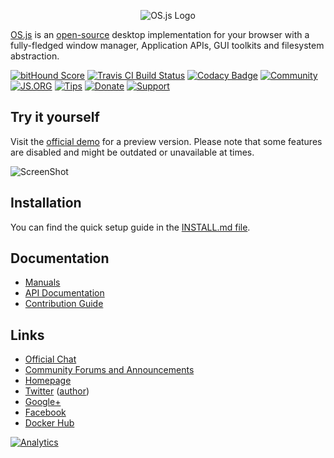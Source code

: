 <p align="center">
  <img alt="OS.js Logo" src="https://raw.githubusercontent.com/os-js/gfx/master/logo-big.png" />
</p>

[OS.js](https://www.os-js.org/) is an [open-source](https://raw.githubusercontent.com/os-js/OS.js/master/LICENSE) desktop implementation for your browser with a fully-fledged window manager, Application APIs, GUI toolkits and filesystem abstraction.

[![bitHound Score](https://www.bithound.io/github/os-js/OS.js/badges/score.svg)](https://www.bithound.io/github/os-js/OS.js)
[![Travis CI Build Status](https://travis-ci.org/os-js/OS.js.svg?branch=master)](https://travis-ci.org/os-js/OS.js)
[![Codacy Badge](https://api.codacy.com/project/badge/Grade/bcb06aa267d5433db95a581237c23453)](https://www.codacy.com/app/andersevenrud/OS-js?utm_source=github.com&amp;utm_medium=referral&amp;utm_content=os-js/OS.js&amp;utm_campaign=Badge_Grade)
[![Community](https://img.shields.io/badge/join-community-green.svg)](https://community.os-js.org/)
[![JS.ORG](https://img.shields.io/badge/js.org-os-ffb400.svg)](http://js.org)
[![Tips](https://img.shields.io/gratipay/os-js.svg)](https://gratipay.com/os-js/)
[![Donate](https://img.shields.io/badge/paypal-donate-yellow.svg)](https://www.paypal.com/cgi-bin/webscr?cmd=_donations&business=andersevenrud%40gmail%2ecom&lc=NO&currency_code=USD&bn=PP%2dDonationsBF%3abtn_donate_SM%2egif%3aNonHosted)
[![Support](https://img.shields.io/badge/patreon-support-orange.svg)](https://www.patreon.com/user?u=2978551&ty=h&u=2978551)

## Try it yourself

Visit the [official demo](https://demo.os-js.org) for a preview version. Please note that some features are disabled and might be outdated or unavailable at times.

![ScreenShot](https://www.os-js.org/screenshot.png)

## Installation

You can find the quick setup guide in the [INSTALL.md file](https://github.com/os-js/OS.js/blob/master/INSTALL.md).

## Documentation

* [Manuals](https://manual.os-js.org/)
* [API Documentation](https://api.os-js.org/)
* [Contribution Guide](https://github.com/os-js/OS.js/blob/master/CONTRIBUTING.md)

## Links

* [Official Chat](https://gitter.im/os-js/OS.js)
* [Community Forums and Announcements](https://community.os-js.org/)
* [Homepage](https://os-js.org/)
* [Twitter](https://twitter.com/osjsorg) ([author](https://twitter.com/andersevenrud))
* [Google+](https://plus.google.com/b/113399210633478618934/113399210633478618934)
* [Facebook](https://www.facebook.com/os.js.org)
* [Docker Hub](https://hub.docker.com/u/osjs/)


[![Analytics](https://ga-beacon.appspot.com/UA-35975596-2/repo?pixel)](https://github.com/igrigorik/ga-beacon)
